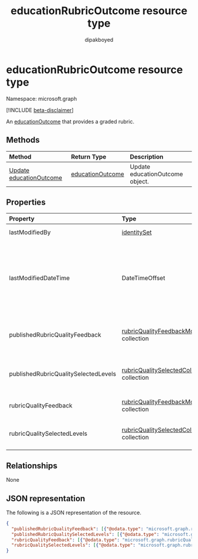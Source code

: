 ﻿---
title: "educationRubricOutcome resource type"
description: "An educationOutcome that provides a graded rubric"
localization_priority: Normal
author: "dipakboyed"
ms.prod: "education"
doc_type: "resourcePageType"
---

# educationRubricOutcome resource type

Namespace: microsoft.graph

[!INCLUDE [beta-disclaimer](../../includes/beta-disclaimer.md)]

An [educationOutcome](educationoutcome.md) that provides a graded rubric.

## Methods

| Method                                                       | Return Type                             | Description                     |
| :----------------------------------------------------------- | :-------------------------------------- | :------------------------------ |
| [Update educationOutcome](../api/educationoutcome-update.md) | [educationOutcome](educationoutcome.md) | Update educationOutcome object. |

## Properties

| Property                             | Type                                                                               | Description                                                                                                                                                                                                                                           |
| :----------------------------------- | :--------------------------------------------------------------------------------- | :---------------------------------------------------------------------------------------------------------------------------------------------------------------------------------------------------------------------------------------------------- |
| lastModifiedBy                       | [identitySet](identityset.md)                                                      | The last user to modify the resource.                                                                                                                                                                                                                 |
| lastModifiedDateTime                 | DateTimeOffset                                                                     | Moment in time when the resource was last modified.  The Timestamp type represents date and time information using ISO 8601 format and is always in UTC time. For example, midnight UTC on Jan 1, 2014 would look like this: `'2014-01-01T00:00:00Z'` |
| publishedRubricQualityFeedback       | [rubricQualityFeedbackModel](rubricqualityfeedbackmodel.md) collection             | A copy of the rubricQualityFeedback property that is made when the grade is released to the student.                                                                                                                                                  |
| publishedRubricQualitySelectedLevels | [rubricQualitySelectedColumnModel](rubricqualityselectedcolumnmodel.md) collection | A copy of the rubricQualitySelectedLevels property that is made when the grade is released to the student.                                                                                                                                            |
| rubricQualityFeedback                | [rubricQualityFeedbackModel](rubricqualityfeedbackmodel.md) collection             | A collection of specific feedback for each quality of this rubric.                                                                                                                                                                                    |
| rubricQualitySelectedLevels          | [rubricQualitySelectedColumnModel](rubricqualityselectedcolumnmodel.md) collection | The level that the teacher has selected for each quality while grading this assignment.                                                                                                                                                               |

## Relationships

None

## JSON representation

The following is a JSON representation of the resource.

<!-- {
  "blockType": "resource",
  "optionalProperties": [

  ],
  "@odata.type": "microsoft.graph.educationRubricOutcome",
  "baseType": "",
  "keyProperty": "id"
}-->

```json
{
  "publishedRubricQualityFeedback": [{"@odata.type": "microsoft.graph.rubricQualityFeedbackModel"}],
  "publishedRubricQualitySelectedLevels": [{"@odata.type": "microsoft.graph.rubricQualitySelectedColumnModel"}],
  "rubricQualityFeedback": [{"@odata.type": "microsoft.graph.rubricQualityFeedbackModel"}],
  "rubricQualitySelectedLevels": [{"@odata.type": "microsoft.graph.rubricQualitySelectedColumnModel"}]
}
```

<!-- uuid: 16cd6b66-4b1a-43a1-adaf-3a886856ed98
2019-02-04 14:57:30 UTC -->

<!-- {
  "type": "#page.annotation",
  "description": "educationRubricOutcome resource",
  "keywords": "",
  "section": "documentation",
  "tocPath": ""
}-->
